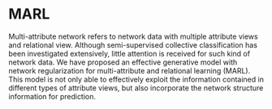 # MARL
Multi-attribute network refers to network data with multiple attribute views and relational view. Although semi-supervised collective classification has been investigated extensively, little attention is received for such kind of network data.
We have proposed an effective generative model with network regularization for multi-attribute and relational learning (MARL). This model is not only able to effectively exploit the information contained in different types of attribute views, but also incorporate the network
structure information for prediction. 
